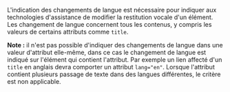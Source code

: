 L'indication des changements de langue est nécessaire pour indiquer aux technologies d'assistance de modifier la restitution vocale d'un élément. Les changement de langue concernent tous les contenus, y compris les valeurs de certains attributs comme `title`.

**Note :** il n'est pas possible d'indiquer des changements de langue dans une valeur d'attribut elle-même, dans ce cas le changement de langue est indiqué sur l'élément qui contient l'attribut. Par exemple un lien affecté d'un `title` en anglais devra comporter un attribut `lang="en"`. Lorsque l'attribut contient plusieurs passage de texte dans des langues différentes, le critère est non applicable.

